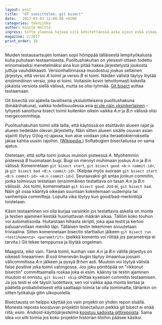 ```yaml
---
layout: post
title:  "GT suosittelee: git bisect"
date:   2017-05-03 12:00:00 +0200
categories: tekniikka
author: Konsta Hölttä
ingress: Softa yleensä hajoaa sitä kehitettäessä aika ajoin eikä vikaa välttämättä löydetä ihan viimeisimmistä muutoksista. Git auttaa rikkinäisen commitin löytämisessä hyvinkin tehokkaasti kunhan vian voi testata luotettavasti.
magazine: 2/2017
print_order: 10
---
```

Muiden testausartsujen lomaan sopii hömppää tälläisestä lempityökalusta kuha puhutaan testaamisesta. Puolitushakuhan on yleisesti ottaen todettu erinomaiseksi menetelmäksi aina kun pitää hakea järjestetystä joukosta juttuja vauhdikkaasti. Versionhallinnassa muodostuu joskus sellainen järjestys, että versio *A* toimii ja versio *B* ei toimi. Näiden välistä täytyy löytää *ensimmäinen* versio, joka ei toimi. Voitaisiin kovin tehottomasti kokeilla jokaista versiota siellä välissä, mutta se olisi tyhmää. [Git bisect][1] auttaa testaamaan.

Git bisectiä voi ajatella tavallisena yksiulotteisena puolitushakuna (binäärihakuna), vaikka todellisuudessa asia [ei ole näin yksinkertainen][2] - lyhyesti sanottuna bisect toimii kuitenkin oikein vaikka *A:n* ja *B:n* välissä olisi mergecommitteja.

Puolitushakuhan toimii sillä lailla, että käytössä on etsittävän alueen rajat ja alueen tiedetään olevan järjestetty. Näin sitten alueen sisälle osuvan asian sijainti löytyy O(log n)-ajassa, kun alue voidaan joka iteraatiokierroksella jakaa kahtia uusiin rajoihin. [(Wikipedia.)][3] Softabugien bisectailussa on sama ajatus.

Oletetaan, että softa toimi joskus muinoin pisteessä *A*. Myöhemmin pisteessä *B* huomataan bugi. Bugi on mennyt muhimaan joskus *A:n* ja *B:n* välissä. Komennetaan `git bisect start`, `git bisect good <A:n commit-id>`, ja `git bisect bad <B:n commit-id>`. (Kelpaa myös suoraan `git bisect start <B:n commit-id> <A:n commit-id>`). Seuraavaksi git antaa jonkun commitin, jonka toimivuus testataan (ensimmäinen testattava on tasan *A:n* ja *B:n* välissä). Jos toimi, komennetaan `git bisect good`. Jos ei, `git bisect bad`. Näin git osaa kääntyä oikeaan suuntaan kokeilemaan uudempia tai vanhempia committeja. Lopulta vika löytyy kun good/bad-merkintöjä toistetaan.

Käsin testaaminen voi olla kurjaa varsinkin jos testattavia askelia on monta ja testien ajaminen kestää huomattavan määrän aikaa. Tällöin koko touhun voi automatisoida. Huitaistaan hihasta skripti, joka ajaa testit ja kertoo paluuarvollaan menikö läpi. Tälläisen testin tekeminen sivuutetaan triviaalina. Sitten komennetaan bisectin starttailun jälkeen `git bisect run <testikomento> <parametrit>`. (pelkkä komento voi riittää jos parametreja ei tarvita.) Git tekee temppunsa ja löytää ongelman.

Maagista, eikö vain. Tämä toimii, kunhan vain *A:n* ja *B:n* välillä järjestys on oikeasti lineaarinen: *B:ssä* ilmenevän bugin täytyy ilmaantua jossain välicommitissa *A:n* jälkeen ja pysyä *B:hen* asti. Muutoin voi löytyä välistä false positive joka toimii vahingossa. Jos joku pönttöpää on "rikkonut bisectin" committaamalla roskaa joka ei esim. käänny tai testin ajaminen muutoin ei onnistu, `git bisect skip` ohittaa kyseisen commitin testaamisen. Ja jos testi ei ole täysin luotettava, sen voi vaikka ajaa monta kertaa ja päätellä probabilistisesti että saattaapi toimia tai olla toimimatta; tähänkin on sitten työkaluja gitin ulkopuolella.

Bisectausta on helppo käyttää jos vain projekti on yhden repon sisällä. Monesta reposta koostuvan projektin bisectailuun pelkkä git bisect ei enää riitä; esim. Android-käyttöjärjestelmä [koostuu sadoista gittirepoista][4]. Sama idea voi silti toimia jos koko projektin historian tiloihin pääsee käsiksi.

[1]: https://git-scm.com/docs/git-bisect
[2]: http://yarchive.net/comp/linux/git_bisect.html
[3]: https://en.wikipedia.org/wiki/Binary_search_algorithm
[4]: https://android.googlesource.com/platform/manifest/+/master/default.xml
